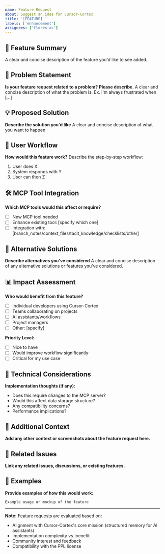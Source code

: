 ```yaml
---
name: Feature Request
about: Suggest an idea for Cursor-Cortex
title: '[FEATURE] '
labels: ['enhancement']
assignees: ['flores-ac']
---
```


## 🚀 Feature Summary
A clear and concise description of the feature you'd like to see added.

## 🎯 Problem Statement
**Is your feature request related to a problem? Please describe.**
A clear and concise description of what the problem is. Ex. I'm always frustrated when [...]

## 💡 Proposed Solution
**Describe the solution you'd like**
A clear and concise description of what you want to happen.

## 🔄 User Workflow
**How would this feature work?**
Describe the step-by-step workflow:
1. User does X
2. System responds with Y
3. User can then Z

## 🛠️ MCP Tool Integration
**Which MCP tools would this affect or require?**
- [ ] New MCP tool needed
- [ ] Enhance existing tool: [specify which one]
- [ ] Integration with: [branch_notes/context_files/tacit_knowledge/checklists/other]

## 🎨 Alternative Solutions
**Describe alternatives you've considered**
A clear and concise description of any alternative solutions or features you've considered.

## 📊 Impact Assessment
**Who would benefit from this feature?**
- [ ] Individual developers using Cursor-Cortex
- [ ] Teams collaborating on projects
- [ ] AI assistants/workflows
- [ ] Project managers
- [ ] Other: [specify]

**Priority Level:**
- [ ] Nice to have
- [ ] Would improve workflow significantly
- [ ] Critical for my use case

## 🔧 Technical Considerations
**Implementation thoughts (if any):**
- Does this require changes to the MCP server?
- Would this affect data storage structure?
- Any compatibility concerns?
- Performance implications?

## 📝 Additional Context
**Add any other context or screenshots about the feature request here.**

## 🔗 Related Issues
**Link any related issues, discussions, or existing features.**

## 💭 Examples
**Provide examples of how this would work:**
```
Example usage or mockup of the feature
```

---

**Note:** Feature requests are evaluated based on:
- Alignment with Cursor-Cortex's core mission (structured memory for AI assistants)
- Implementation complexity vs. benefit
- Community interest and feedback
- Compatibility with the PPL license 